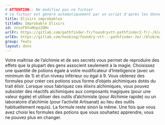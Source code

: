 ```yaml
---
# ATTENTION : Ne modifiez pas ce fichier
# Ce fichier est généré automatiquement par un script d'après les données du module Foundry VTT officiel et de sa traduction
title: Élixirs improbables
titleEn: Improbable Elixirs
id: nnsoFOtuHnpz2QHc
urlFr: https://gitlab.com/pathfinder-fr/foundryvtt-pathfinder2-fr/-/blob/master/data/feats/nnsoFOtuHnpz2QHc.htm
urlEn: https://gitlab.com/hooking/foundry-vtt---pathfinder-2e/-/blob/master/packs/data/feats.db/improbable-elixirs.json
group: feats
layout: dons
---
```

Votre maîtrise de l’alchimie et de ses secrets vous permet de reproduire des effets que la plupart des gens associent seulement à la magie. Choisissez une quantité de potions égale à votre modificateur d’Intelligence (avec un minimum de 1) et d’un niveau inférieur ou égal à 9. Vous obtenez des formules pour créer ces potions sous forme d’objets alchimiques dotés du trait élixir. Lorsque vous fabriquez ces élixirs alchimiques, vous pouvez subsister des réactifs alchimiques aux composants magiques (pour une valeur égale) et utiliser des outils d’alchimiste (pour Alchimie rapide) ou un laboratoire d’alchimie (pour l’activité Artisanat) au lieu des outils habituellement requis). La formule reste sinon la même. Une fois que vous avez choisi les formules des potions que vous souhaitez apprendre, vous ne pouvez plus en changer.


